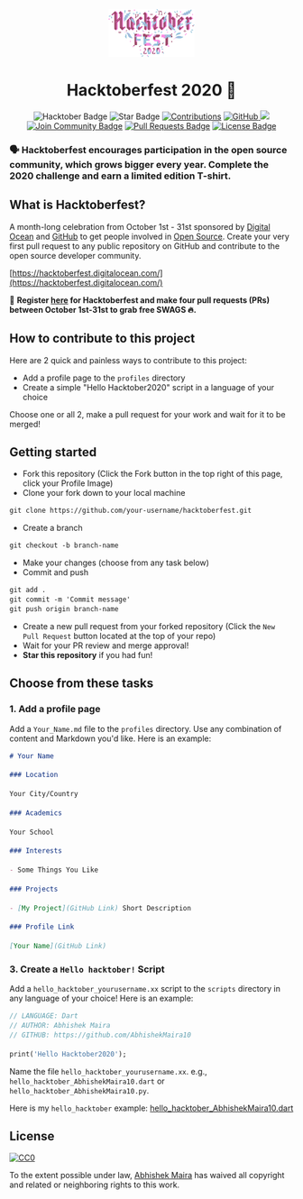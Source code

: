 <p align="center">
    <a href="https://hacktoberfest.digitalocean.com/">
        <img src="assets/hacktober-logo.svg" width="30%">
    </a>
</p>

<h1 align="center"> Hacktoberfest 2020 🎉</h1>

<div align="center">
<img src="https://img.shields.io/badge/hacktoberfest-2020-blueviolet" alt="Hacktober Badge"/>
<img src="https://img.shields.io/static/v1?label=%F0%9F%8C%9F&message=If%20Useful&style=style=flat&color=BC4E99" alt="Star Badge"/>
<a href="https://github.com/AbhishekMaira10" ><img src="https://img.shields.io/badge/Contributions-welcome-violet.svg?style=flat&logo=git" alt="Contributions" /></a>
<a href="https://github.com/AbhishekMaira10" ><img src="https://img.shields.io/github/followers/AbhishekMaira10.svg?label=Follow%20@AbhishekMaira10&style=social" alt="GitHub"/> </a>
<a href="https://twitter.com/MairaAbhishek" ><img src="https://img.shields.io/twitter/follow/MairaAbhishek.svg?style=social" /> </a>
<a href="https://discord.gg/hacktoberfest"><img src="https://img.shields.io/discord/733027681184251937.svg?style=flat&label=Join%20Community&color=7289DA" alt="Join Community Badge"/></a>
<a href="https://github.com/AbhishekMaira10/Hacktoberfest2020/pulls"><img src="https://img.shields.io/github/issues-pr/AbhishekMaira10/Hacktoberfest2020" alt="Pull Requests Badge"/></a>
<a href="https://github.com/AbhishekMaira10/Hacktoberfest2020/blob/master/LICENSE"><img src="https://img.shields.io/github/license/AbhishekMaira10/Hacktoberfest2020?color=2b9348" alt="License Badge"/></a>
</div>

### 🗣 Hacktoberfest encourages participation in the open source community, which grows bigger every year. Complete the 2020 challenge and earn a limited edition T-shirt.

## What is Hacktoberfest?
A month-long celebration from October 1st - 31st sponsored by [Digital Ocean](https://hacktoberfest.digitalocean.com/) and [GitHub](https://github.com/blog/2433-celebrate-open-source-this-october-with-hacktoberfest) to get people involved in [Open Source](https://github.com/open-source). Create your very first pull request to any public repository on GitHub and contribute to the open source developer community.

[https://hacktoberfest.digitalocean.com/](https://hacktoberfest.digitalocean.com/)

📢 **Register [here](https://hacktoberfest.digitalocean.com) for Hacktoberfest and make four pull requests (PRs) between October 1st-31st to grab free SWAGS 🔥.**


## How to contribute to this project
Here are 2 quick and painless ways to contribute to this project:

* Add a profile page to the `profiles` directory
* Create a simple "Hello Hacktober2020" script in a language of your choice

Choose one or all 2, make a pull request for your work and wait for it to be merged!


## Getting started
* Fork this repository (Click the Fork button in the top right of this page, click your Profile Image)
* Clone your fork down to your local machine

```markdown
git clone https://github.com/your-username/hacktoberfest.git
```

* Create a branch

```markdown
git checkout -b branch-name
```

* Make your changes (choose from any task below)
* Commit and push

```markdown
git add .
git commit -m 'Commit message'
git push origin branch-name
```

* Create a new pull request from your forked repository (Click the `New Pull Request` button located at the top of your repo)
* Wait for your PR review and merge approval!
* __Star this repository__ if you had fun!


## Choose from these tasks
### 1. Add a profile page

Add a `Your_Name.md` file to the `profiles` directory. Use any combination of content and Markdown you'd like. Here is an example:

```markdown
# Your Name

### Location

Your City/Country

### Academics

Your School

### Interests

- Some Things You Like

### Projects

- [My Project](GitHub Link) Short Description

### Profile Link

[Your Name](GitHub Link)
```

### 3. Create a `Hello hacktober!` Script
Add a `hello_hacktober_yourusername.xx` script to the `scripts` directory in any language of your choice! Here is an example:

```Dart
// LANGUAGE: Dart
// AUTHOR: Abhishek Maira
// GITHUB: https://github.com/AbhishekMaira10

print('Hello Hacktober2020');
```

Name the file `hello_hacktober_yourusername.xx`. e.g., `hello_hacktober_AbhishekMaira10.dart` or `hello_hacktober_AbhishekMaira10.py`.


Here is my `hello_hacktober` example: [hello_hacktober_AbhishekMaira10.dart](https://github.com/AbhishekMaira10/Hacktoberfest2020/blob/master/scripts/hello_hacktober_AbhishekMaira10.dart)


## License 

[![CC0](https://licensebuttons.net/p/zero/1.0/88x31.png)](https://creativecommons.org/publicdomain/zero/1.0/)

To the extent possible under law, [Abhishek Maira](https://abhishekmaira.com) has waived all copyright and related or neighboring rights to this work.




